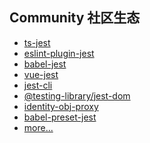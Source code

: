 ## Community 社区生态

- [ts-jest](./work-with-typscript.md)
- [eslint-plugin-jest]()
- [babel-jest]()
- [vue-jest]()
- [jest-cli]()
- [@testing-library/jest-dom]()
- [identity-obj-proxy]()
- [babel-preset-jest]()
- [more...](https://github.com/facebook/jest/tree/main/packages)
